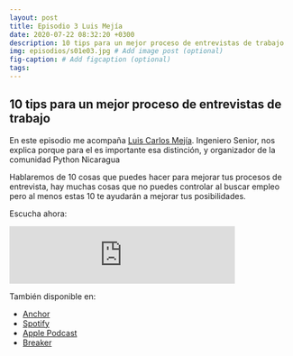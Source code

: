 ```yaml
---
layout: post
title: Episodio 3 Luis Mejía
date: 2020-07-22 08:32:20 +0300
description: 10 tips para un mejor proceso de entrevistas de trabajo
img: episodios/s01e03.jpg # Add image post (optional)
fig-caption: # Add figcaption (optional)
tags:
---
```


## 10 tips para un mejor proceso de entrevistas de trabajo

En este episodio me acompaña [Luis Carlos Mejía](https://twitter.com/lcmejia19). Ingeniero Senior, nos explica porque para el es importante esa distinción, y organizador de la comunidad Python Nicaragua

Hablaremos de 10 cosas que puedes hacer para mejorar tus procesos de entrevista, hay muchas cosas que no puedes controlar al buscar empleo pero al menos estas 10 te ayudarán a mejorar tus posibilidades.

Escucha ahora:

<iframe src="https://anchor.fm/espaciosabiertos/embed/episodes/10-tips-para-una-mejor-entrevista-de-trabajo-eh399s" height="102px" width="400px" frameborder="0" scrolling="no"></iframe>

También disponible en:

* [Anchor](https://anchor.fm/espaciosabiertos)
* [Spotify](https://open.spotify.com/show/0OZYcWCNqmhiql61kqu6ay)
* [Apple Podcast](https://podcasts.apple.com/mx/podcast/espacios-abiertos/id1522707168)
* [Breaker](https://www.breaker.audio/p/espacios-abiertos/)